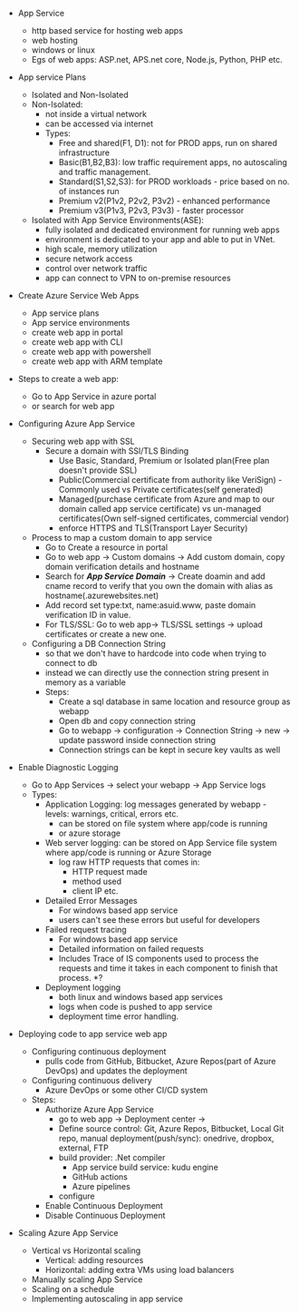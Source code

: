 - App Service
  - http based service for hosting web apps
  - web hosting 
  - windows or linux
  - Egs of web apps: ASP.net, APS.net core, Node.js, Python, PHP etc.
- App service Plans
  - Isolated and Non-Isolated
  - Non-Isolated:
    - not inside a virtual network
    - can be accessed via internet
    - Types:
      - Free and shared(F1, D1): not for PROD apps, run on shared infrastructure
      - Basic(B1,B2,B3): low traffic requirement apps, no autoscaling and traffic management.
      - Standard(S1,S2,S3): for PROD workloads - price based on no. of instances run
      - Premium v2(P1v2, P2v2, P3v2) - enhanced performance
      - Premium v3(P1v3, P2v3, P3v3) - faster processor
  - Isolated with App Service Environments(ASE):
    - fully isolated and dedicated environment for running web apps
    - environment is dedicated to your app and able to put in VNet.
    - high scale, memory utilization
    - secure network access
    - control over network traffic
    - app can connect to VPN to on-premise resources
- Create Azure Service Web Apps
  - App service plans
  - App service environments
  - create web app in portal
  - create web app with CLI
  - create web app with powershell
  - create web app with ARM template
- Steps to create a web app:
  - Go to App Service in azure portal
  - or search for web app

- Configuring Azure App Service
  - Securing web app with SSL
    - Secure a domain with SSl/TLS Binding
      - Use Basic, Standard, Premium or Isolated plan(Free plan doesn't provide SSL)
      - Public(Commercial certificate from authority like VeriSign) - Commonly used vs Private certificates(self generated)
      - Managed(purchase certificate from Azure and map to our domain called app service certificate) vs un-managed certificates(Own self-signed certificates, commercial vendor)
      - enforce HTTPS and TLS(Transport Layer Security)
  - Process to map a custom domain to app service
    - Go to Create a resource in portal
    - Go to web app -> Custom domains -> Add custom domain, copy domain verification details and hostname
    - Search for ***App Service Domain*** -> Create doamin and add cname record to verify that you own the domain with alias as hostname(.azurewebsites.net)
    - Add record set type:txt, name:asuid.www, paste domain verification ID in value.
    - For TLS/SSL: Go to web app-> TLS/SSL settings -> upload certificates or create a new one.
  - Configuring a DB Connection String
    - so that we don't have to hardcode into code when trying to connect to db
    - instead we can directly use the connection string present in memory as a variable
    - Steps:
      - Create a sql database in same location and resource group as webapp
      - Open db and copy connection string
      - Go to webapp -> configuration -> Connection String -> new -> update password inside connection string
      - Connection strings can be kept in secure key vaults as well
- Enable Diagnostic Logging
    -  Go to App Services -> select your webapp -> App Service logs 
    - Types:
      - Application Logging: log messages generated by webapp - levels: warnings, critical, errors etc.
        - can be stored on file system where app/code is running
        - or azure storage
      - Web server logging: can be stored on App Service file system where app/code is running or Azure Storage
        - log raw HTTP requests that comes in: 
          - HTTP request made
          - method used
          - client IP etc.
      - Detailed Error Messages
        - For windows based app service
        - users can't see these errors but useful for developers
      - Failed request tracing
        - For windows based app service
        - Detailed information on failed requests
        - Includes Trace of IS components used to process the requests and time it takes in each component to finish that process. *?
      - Deployment logging
        - both linux and windows based app services
        - logs when code is pushed to app service
        - deployment time error handling.
- Deploying code to app service web app
  - Configuring continuous deployment
    - pulls code from GitHub, Bitbucket, Azure Repos(part of Azure DevOps) and updates the deployment
  - Configuring continuous delivery
    - Azure DevOps or some other CI/CD system
  - Steps:
    - Authorize Azure App Service
      - go to web app -> Deployment center -> 
      - Define source control: Git, Azure Repos, Bitbucket, Local Git repo, manual deployment(push/sync): onedrive, dropbox, external, FTP
      - build provider: .Net compiler 
        - App service build service: kudu engine
        - GitHub actions
        - Azure pipelines
      - configure
    - Enable Continuous Deployment
    - Disable Continuous Deployment
- Scaling Azure App Service
  - Vertical vs Horizontal scaling
    - Vertical: adding resources
    - Horizontal: adding extra VMs using load balancers
  - Manually scaling App Service
  - Scaling on a schedule
  - Implementing autoscaling in app service
